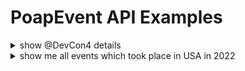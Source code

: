 # PoapEvent API Examples

<details>

<summary>show  @DevCon4 details</summary>

```graphql
query MyQuery {
  PoapEvents(input: {filter: {eventId: {_eq: "6"}}, blockchain: ALL}) {
    PoapEvent {
      eventName
      eventId
      startDate
      endDate
      country
      city
      isVirtualEvent
      contentValue {
        image {
          extraSmall
          large
          medium
          original
          small
        }
      }
    }
  }
}
```

</details>

<details>

<summary>show me all events which took place in USA in 2022</summary>

```graphql
query MyQuery {
  PoapEvents(input: {filter: {country: {_eq: "USA"}, startDate: {_gte: "2022-01-01"}, endDate: {_lte: "2022-12-31"}}, blockchain: ALL, limit: 10}) {
    PoapEvent {
      eventName
      eventId
      startDate
      endDate
      country
      city
      isVirtualEvent
      contentValue {
        image {
          extraSmall
          large
          medium
          original
          small
        }
      }
    }
  }
}
```

</details>
